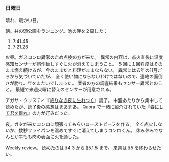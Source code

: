 ### 日曜日

晴れ、暖かい日。

朝。井の頭公園をランニング。池の畔を２周した：

1. 7:41.45
2. 7:21.28

お昼。ガスコンロ異常のため点検の方が来た。
異常の内容は、点火直後に温度感知センサーが誤作動しすぐに火が消えてしまうこと。
５回に１回程度はそのまま燃え続けるが、今のままだと料理がままならない。
異常には去年の11月ごろから気づいていたが、
全く使い物にならないわけではないので、連絡の面倒さが勝り、年をまたいでしまった。
業者の方の調査結果もセンサー異常とのこと。
最短で来週火曜に替えのセンサーが用意される。

アガサ・クリスティ『[終りなき夜に生れつく](https://www.amazon.co.jp/%E7%B5%82%E3%82%8A%E3%81%AA%E3%81%8D%E5%A4%9C%E3%81%AB%E7%94%9F%E3%82%8C%E3%81%A4%E3%81%8F%EF%BC%88%E3%82%AF%E3%83%AA%E3%82%B9%E3%83%86%E3%82%A3%E3%83%BC%E6%96%87%E5%BA%AB%EF%BC%89-%E3%82%A2%E3%82%AC%E3%82%B5%E3%83%BB%E3%82%AF%E3%83%AA%E3%82%B9%E3%83%86%E3%82%A3%E3%83%BC/dp/4151310959)』読了。
中盤あたりから集中して読めたが、読了後の感想はまあまあ。
Quora で一緒に紹介されていた『[春にして君を離れ](https://www.amazon.co.jp/%E6%98%A5%E3%81%AB%E3%81%97%E3%81%A6%E5%90%9B%E3%82%92%E9%9B%A2%E3%82%8C-%E3%83%8F%E3%83%A4%E3%82%AB%E3%83%AF%E6%96%87%E5%BA%AB%E2%80%95%E3%82%AF%E3%83%AA%E3%82%B9%E3%83%86%E3%82%A3%E3%83%BC%E6%96%87%E5%BA%AB-%E3%82%A2%E3%82%AC%E3%82%B5%E3%83%BB%E3%82%AF%E3%83%AA%E3%82%B9%E3%83%86%E3%82%A3%E3%83%BC/dp/4151300813)』の方が好みだった。

夜。ガタが来たコンロに頑張ってもらいローストビーフを作る。
全く点火しないか、数秒フライパンを温めてすぐに消えてしまうコンロくん。
休み休みでなんとか牛もも肉の表面に火を通した。

Weekly review。
読めたのは §4.3 から §5.1.5 まで。
来週は §5 を終わらせたい。